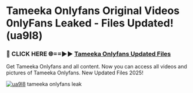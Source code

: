 # Tameeka Onlyfans Original Videos 0nlyFans Leaked - Files Updated! (ua9l8)

<h3>🔴 CLICK HERE 🌐==►► <a href="https://tinyurl.com/x26r9saj" rel="nofollow">Tameeka Onlyfans Updated Files</a></h3>

Get Tameeka Onlyfans and all content. Now you can access all videos and pictures of Tameeka Onlyfans. New Updated Files 2025!

[![ua9l8](https://i.imgur.com/LkgZPqh.gif)](https://tinyurl.com/x26r9saj)
tameeka onlyfans leak